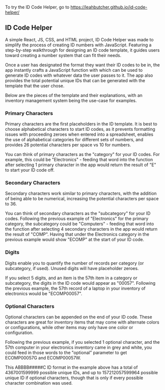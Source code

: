 To try the ID Code Helper, go to https://leahbutcher.github.io/id-code-helper/

## ID Code Helper

A simple React, JS, CSS, and HTML project, ID Code Helper was made to simplify the process of creating ID numbers with JavaScript. Featuring a step-by-step walkthrough for designing an ID code template, it guides users toward creating a number system that can fit their needs. 

Once a user has designated the format they want their ID codes to be in, the app instantly crafts a JavaScript function with which can be used to generate ID codes with whatever data the user passes to it. The app also provides the total potential unique IDs that can be generated with the template that the user chose.

Below are the pieces of the template and their explanations, with an inventory management system being the use-case for examples.

### Primary Characters

Primary characters are the first placeholders in the ID template. It is best to choose alphabetical characters to start ID codes, as it prevents formatting issues with proceeding zeroes when entered into a spreadsheet, enables the use of alphabetical categories for different sets of numbers, and provides 26 potential characters per space vs 10 for numbers.

You can think of primary characters as the "category" for your ID codes. For example, this could be "Electronics" - feeding that word into the function after selecting 1 primary character in the app would return the result of "E" to start your ID code off.

### Secondary Characters

Secondary characters work similar to primary characters, with the addition of being able to be numerical, increasing the potential characters per space to 36. 

You can think of secondary characters as the "subcategory" for your ID codes. Following the previous example of "Electronics" for the primary category, the subcategory could be "Computers" - feeding that word into the function after selecting 4 secondary characters in the app would return the result of "COMP". Having that under the Electronics category in the previous example would show "ECOMP" at the start of your ID code.

### Digits

Digits enable you to quantify the number of records per category (or subcategory, if used). Unused digits will have placeholder zeroes.

If you select 5 digits, and an item is the 57th item in a category or subcategory, the digits in the ID code would appear as "00057". Following the previous example, the 57th record of a laptop in your inventory of electronics would be "ECOMP00057".

### Optional Characters

Optional characters can be appended on the end of your ID code. These characters are great for inventory items that may come with alternate colors or configurations, while other items may only have one color or configuration.

Following the previous example, if you selected 1 optional character, and the 57th computer in your electronics inventory came in grey and white, you could feed in those words to the 
"optional" parameter to get ECOMP00057G and ECOMP00057W. 

This ABBBB#####C ID format in the example above has a total of 4367001599999 possible unique IDs, and up to 157212057599964 possible unique ID if optional characters, though that is only if every possible character combination was used.